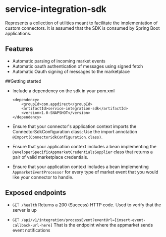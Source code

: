 # service-integration-sdk

Represents a collection of utilities meant to facilitate the implementation
of custom connectors. It is assumed that the SDK is consumed by 
Spring Boot applications.
## Features
* Automatic parsing of incoming market events
* Automatic oauth authentication of messages using signed fetch
* Automatic Oauth signing of messages to the marketplace

##Getting started

* Include a dependency on the sdk in your pom.xml
    ```
    <dependency>
        <groupId>com.appdirect</groupId>
        <artifactId>service-integration-sdk</artifactId>
        <version>1.0-SNAPSHOT</version>
    </dependency>
    ```
* Ensure that your connector's application context imports the ConnectorSdkConfiguration
  class; Use the import annotation `@Import(ConnectorSdkConfiguration.class)`.

* Ensure that your application context includes a bean implementing
  the `DeveloperSpecificAppmarketCredentialsSupplier` class that returns 
  a pair of valid marketplace credentials.

* Ensure that your application context includes a bean implementing 
  `AppmarketEventProcessor` for every type of market event that you 
  would like your connector to handle.

## Exposed endpoints

* `GET /health`
  Returns a 200 (Success) HTTP code. Used to verify that the server is up

* `GET /api/v1/integration/processEvent?eventUrl=[insert-event-callback-url-here]`
  That is the endpoint where the appmarket sends event notifications 
